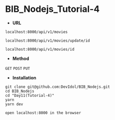 # BIB_Nodejs_Tutorial-4

- **URL**
```
localhost:8000/api/v1/movies

localhost:8000/api/v1/movies/update/id

localhost:8000/api/v1/movies/id

```

- **Method**

`GET`
`POST`
`PUT`



- **Installation**
```
git clone git@github.com:DevIdol/BIB_Nodejs.git
cd BIB_Nodejs
cd "Day11(Tutorial-4)"
yarn
yarn dev

open localhost:8000 in the browser